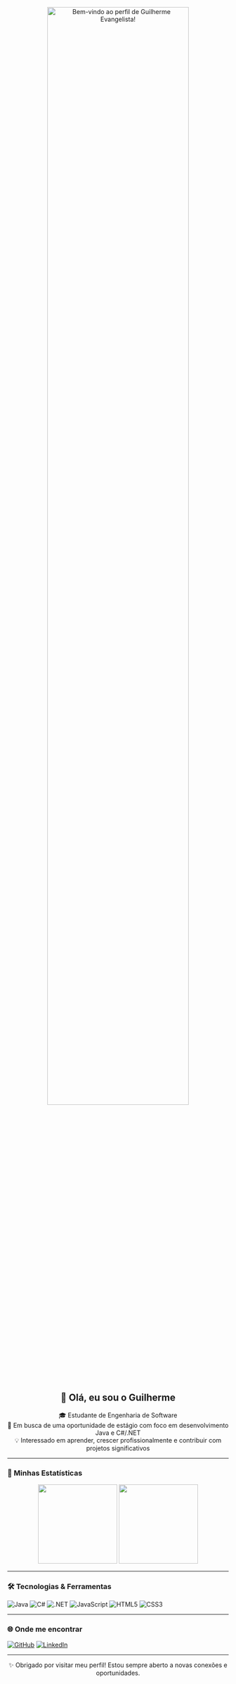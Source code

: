 <p align="center">
  <a href="https://github.com/GuilhermeEvangelistaa">
    <img width="80%" alt="Bem-vindo ao perfil de Guilherme Evangelista!" src="./assets/gh-readme-header.png" />
  </a>
</p>

<h2 align="center">👋 Olá, eu sou o Guilherme</h2>

<p align="center">
  🎓 Estudante de Engenharia de Software<br>
  💼 Em busca de uma oportunidade de estágio com foco em desenvolvimento Java e C#/.NET<br>
  💡 Interessado em aprender, crescer profissionalmente e contribuir com projetos significativos
</p>

---

### 🚀 Minhas Estatísticas

<p align="center">
  <img height="180em" src="https://github-readme-stats.vercel.app/api?username=GuilhermeEvangelistaa&show_icons=true&theme=tokyonight" />
  <img height="180em" src="https://github-readme-stats.vercel.app/api/top-langs/?username=GuilhermeEvangelistaa&layout=compact&langs_count=7&theme=tokyonight" />
</p>

---

### 🛠️ Tecnologias & Ferramentas

![Java](https://img.shields.io/badge/-Java-007396?style=flat-square&logo=java)
![C#](https://img.shields.io/badge/-CSharp-239120?style=flat-square&logo=c-sharp&logoColor=white)
![.NET](https://img.shields.io/badge/-.NET-512BD4?style=flat-square&logo=dotnet)
![JavaScript](https://img.shields.io/badge/-JavaScript-black?style=flat-square&logo=javascript)
![HTML5](https://img.shields.io/badge/-HTML5-E34F26?style=flat-square&logo=html5&logoColor=white)
![CSS3](https://img.shields.io/badge/-CSS3-1572B6?style=flat-square&logo=css3)

---

### 🌐 Onde me encontrar

[![GitHub](https://img.shields.io/badge/-GitHub-181717?style=flat-square&logo=github&logoColor=white)](https://github.com/GuilhermeEvangelistaa)
[![LinkedIn](https://img.shields.io/badge/-LinkedIn-0077B5?style=flat-square&logo=linkedin&logoColor=white)](https://www.linkedin.com/in/guilhermeevangelistaa)

---

<p align="center">
  ✨ Obrigado por visitar meu perfil! Estou sempre aberto a novas conexões e oportunidades.
</p>

